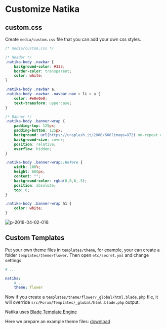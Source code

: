 # Customize Natika

## custom.css

Create `media/custom.css` file that you can add your own css styles.
 
``` css
/* media/custom.css */

/* Header */
.natika-body .navbar {
    background-color: #333;
    border-color: transparent;
    color: white;
}

.natika-body .navbar a,
.natika-body .navbar .navbar-nav > li > a {
    color: #e0e0e0;
    text-transform: uppercase;
}

/* Banner */
.natika-body .banner-wrap {
    padding-top: 125px;
    padding-bottom: 125px;
    background: url(https://unsplash.it/2000/600?image=872) no-repeat center center;
    background-size: cover;
    position: relative;
    overflow: hidden;
}

.natika-body .banner-wrap::before {
    width: 100%;
    height: 600px;
    content: "";
    background-color: rgba(0,0,0,.5);
    position: absolute;
    top: 0;
}

.natika-body .banner-wrap h1 {
    color: white;
}
```

![p-2016-04-02-016](https://cloud.githubusercontent.com/assets/1639206/14226624/6b2aa98a-f919-11e5-8b92-dd77009a8422.jpg)

## Custom Templates

Put your own theme files in `templates/theme`, for example, your can create a folder `templates/theme/flower`.
Then open `etc/secret.yml` and change settings.

``` yaml
# ...

natika:
    # ...
    theme: flower 
```

Now if you create a `templates/theme/flower/_global/html.blade.php` file, it will override `src/Forum/Templates/_global/html.blade.php` output.

Natika uses [Blade Template Engine](https://laravel.com/docs/master/blade)

Here we prepare an example theme files: [download](https://github.com/asika32764/natika/releases/download/0.2.2/natika-example-theme.zip)
